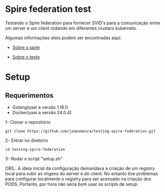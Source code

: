 # Spire federation test
Testando o Spire federation para fornecer SVID's para a comunicação entre um server e um client rodando em diferentes clusters kubernets.

Algumas informações úteis podem ser encontradas aqui:

- [Sobre o spire](https://maize-fish-44c.notion.site/Spiffe-Spire-33b0c52abacb4694b1e1437814845ab4?pvs=4)

- [Sobre o teste](https://maize-fish-44c.notion.site/Federation-test-fd4ae3b9dc99484eb0ba2f57a2419f8d?pvs=4)

# Setup

## Requerimentos
 - Golang(usei a versão 1.18.1)
 - Docker(usei a versão 24.0.4)

1- Clonar o repositório

 `git clone https://github.com/joaovmoura/testing-spire-federation.git`

2- Entrar no diretório

 `cd testing-spire-federation`

3- Rodar o script "setup.sh"

OBS.: A ideia inicial da configuração demandava a criação de um registry local para subir as imgens do server e do client.
No entanto tive problemas para configurar localmente o registry para ser acessado na criação dos PODS. Portanto, por hora não seria bom usar os
scripts de setup.
